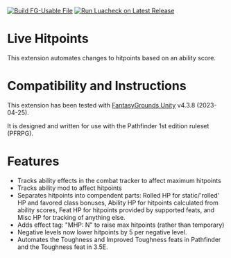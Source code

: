 [![Build FG-Usable File](https://github.com/bmos/FG-PFRPG-Live-Hitpoints/actions/workflows/create-ext.yml/badge.svg)](https://github.com/bmos/FG-PFRPG-Live-Hitpoints/actions/workflows/create-ext.yml) [![Run Luacheck on Latest Release](https://github.com/bmos/FG-PFRPG-Live-Hitpoints/actions/workflows/luacheck.yml/badge.svg)](https://github.com/bmos/FG-PFRPG-Live-Hitpoints/actions/workflows/luacheck.yml)

# Live Hitpoints
This extension automates changes to hitpoints based on an ability score.

# Compatibility and Instructions
This extension has been tested with [FantasyGrounds Unity](https://www.fantasygrounds.com/home/FantasyGroundsUnity.php) v4.3.8 (2023-04-25).

It is designed and written for use with the Pathfinder 1st edition ruleset (PFRPG).

# Features
* Tracks ability effects in the combat tracker to affect maximum hitpoints
* Tracks ability mod to affect hitpoints
* Separates hitpoints into compendent parts: Rolled HP for static/'rolled' HP and favored class bonuses, Ability HP for hitpoints calculated from ability scores, Feat HP for hitpoints provided by supported feats, and Misc HP for tracking of anything else.
* Adds effect tag: "MHP: N" to raise max hitpoints (rather than temporary)
* Negative levels now lower hitpoints by 5 per negative level.
* Automates the Toughness and Improved Toughness feats in Pathfinder and the Toughness feat in 3.5E.
